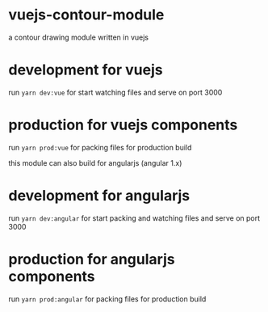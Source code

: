 # vuejs-contour-module
a contour drawing module written in vuejs

# development for vuejs
run `yarn dev:vue` for start watching files and serve on port 3000

# production for vuejs components
run `yarn prod:vue` for packing files for production build

this module can also build for angularjs (angular 1.x)

# development for angularjs
run `yarn dev:angular` for start packing and watching files and serve on port 3000

# production for angularjs components
run `yarn prod:angular` for packing files for production build

